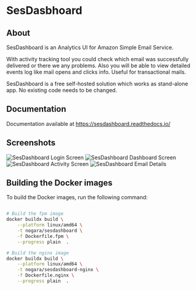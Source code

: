 # SesDasbhoard

## About

SesDashboard is an Analytics UI for Amazon Simple Email Service.

With activity tracking tool you could check which email was successfully delivered or there we any problems. Also you will be able to view detailed events log like mail opens and clicks info. Useful for transactional mails.

SesDashboard is a free self-hosted solution which works as stand-alone app. No existing code needs to be changed.

## Documentation

Documentation available at https://sesdashboard.readthedocs.io/

## Screenshots

![SesDashboard Login Screen](docs/images/sesdashboard-login.png)
![SesDashboard Dashboard Screen](docs/images/sesdashboard-dashboard.png)
![SesDashboard Activity Screen](docs/images/sesdashboard-activity.png)
![SesDashboard Email Details](docs/images/sesdashboard-email-details.png)

## Building the Docker images

To build the Docker images, run the following command:

```bash

# Build the fpm image
docker buildx build \
    --platform linux/amd64 \
    -t nogara/sesdashboard \
    -f Dockerfile.fpm \
    --progress plain  .

# Build the nginx image
docker buildx build \
    --platform linux/amd64 \
    -t nogara/sesdashboard-nginx \
    -f Dockerfile.nginx \
    --progress plain  .

```
